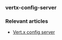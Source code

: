 ### vertx-config-server

### Relevant articles

- [Vert.x config server](https://developer-cloud.com/tutorials/vertx-config-server)
